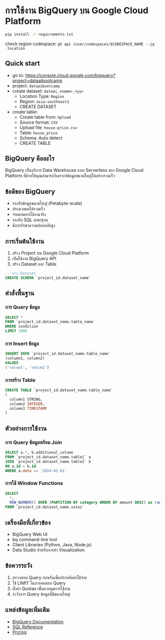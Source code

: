 # การใช้งาน BigQuery บน Google Cloud Platform

```bash
pip install -r requirements.txt
```

check region codespace: `gh api /user/codespaces/$CODESPACE_NAME --jq .location`

## Quick start
- go to: https://console.cloud.google.com/bigquery?project=dataaibootcamp
- project: `dataaibootcamp`
- create dataset: `dataai_<name>_<yy>`
  - Location Type: `Region`
  - Region: `asia-southeast1`
  - CREATE DATASET
- create table:
  - Create table from: `Upload`
  - Source format: `CSV`
  - Upload file: `house-price.csv`
  - Table: `house_price`
  - Schema: Auto detect
  - CREATE TABLE


## BigQuery คืออะไร
BigQuery เป็นบริการ Data Warehouse แบบ Serverless ของ Google Cloud Platform ที่ช่วยให้คุณสามารถวิเคราะห์ข้อมูลขนาดใหญ่ได้อย่างรวดเร็ว

## ข้อดีของ BigQuery
- รองรับข้อมูลขนาดใหญ่ (Petabyte-scale)
- ประมวลผลได้รวดเร็ว
- จ่ายตามการใช้งานจริง
- รองรับ SQL มาตรฐาน
- มีการรักษาความปลอดภัยสูง

## การเริ่มต้นใช้งาน
1. สร้าง Project บน Google Cloud Platform
2. เปิดใช้งาน BigQuery API
3. สร้าง Dataset และ Table

```sql
-- สร้าง Dataset
CREATE SCHEMA `project_id.dataset_name`
```

## คำสั่งพื้นฐาน

### การ Query ข้อมูล
```sql
SELECT *
FROM `project_id.dataset_name.table_name`
WHERE condition
LIMIT 1000
```

### การ Insert ข้อมูล
```sql
INSERT INTO `project_id.dataset_name.table_name`
(column1, column2)
VALUES
('value1', 'value2')
```

### การสร้าง Table
```sql
CREATE TABLE `project_id.dataset_name.table_name`
(
  column1 STRING,
  column2 INTEGER,
  column3 TIMESTAMP
)
```

## ตัวอย่างการใช้งาน

### การ Query ข้อมูลพร้อม Join
```sql
SELECT a.*, b.additional_column
FROM `project_id.dataset_name.table1` a
JOIN `project_id.dataset_name.table2` b
ON a.id = b.id
WHERE a.date >= '2024-01-01'
```

### การใช้ Window Functions
```sql
SELECT 
  *,
  ROW_NUMBER() OVER (PARTITION BY category ORDER BY amount DESC) as rank
FROM `project_id.dataset_name.sales`
```

## เครื่องมือที่เกี่ยวข้อง
- BigQuery Web UI
- bq command-line tool
- Client Libraries (Python, Java, Node.js)
- Data Studio สำหรับการทำ Visualization

## ข้อควรระวัง
1. ตรวจสอบ Query ก่อนรันเพื่อประหยัดค่าใช้จ่าย
2. ใช้ LIMIT ในการทดสอบ Query
3. ตั้งค่า Quotas เพื่อควบคุมการใช้งาน
4. ระวังการ Query ข้อมูลที่มีขนาดใหญ่

## แหล่งข้อมูลเพิ่มเติม
- [BigQuery Documentation](https://cloud.google.com/bigquery/docs)
- [SQL Reference](https://cloud.google.com/bigquery/docs/reference/standard-sql/query-syntax)
- [Pricing](https://cloud.google.com/bigquery/pricing)